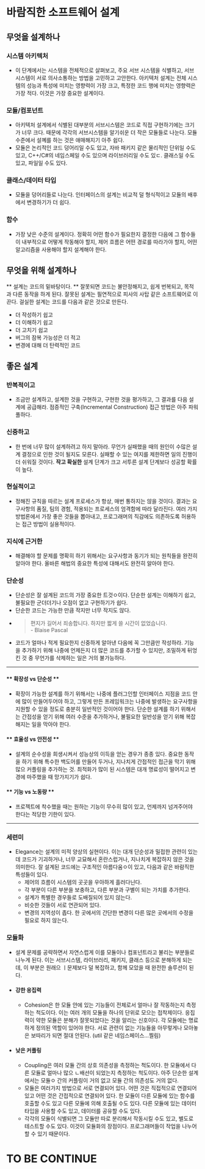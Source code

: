 # 바람직한 소프트웨어 설계

## 무엇을 설계하나
### 시스템 아키텍처
* 이 단계에서는 시스템을 전체적으로 살펴보고, 주요 서브 시스템을 식별하고, 서브 시스템이 서로 의사소통하는 방법을 고민하고 고안한다. 아키텍처 설계는 전체 시스템의 성능과 특성에 미치는 영향력이 가장 크고, 특정한 코드 행에 미치는 영향력은 가장 적다. 이것은 가장 중요한 설계이다. 

### 모듈/컴포넌트
* 아키텍처 설계에서 식별된 대부분의 서브시스템은 코드로 직접 구현하기에는 크기가 너무 크다. 때문에 각각의 서브시스템을 알기쉬운 더 작은 모듈들로 나눈다. 모듈 수준에서 설꼐를 하는 것은 애매해지기 아주 쉽다. 
* 모듈은 논리적인 코드 덩어리일 수도 있고, 자바 패키지 같은 물리적인 단위일 수도 있고, C++/C#의 네임스페일 수도 있으며 라이브러리일 수도 있ㄷ. 클래스일 수도 있고, 파일일 수도 있다.

### 클래스/데이터 타입
* 모듈을 덩어리들로 나눈다. 인터페이스의 설계는 비교적 덜 형식적이고 모듈의 배후에서 변경하기가 더 쉽다. 

### 함수
* 가장 낮은 수준의 설계이다. 정확히 어떤 함수가 필요한지 결정한 다음에 그 함수들이 내부적으로 어떻게 작동해야 할지, 제어 흐름은 어떤 경로를 따라가야 할지, 어떤 알고리즘을 사용해야 할지 설계해야 한다. 

## 무엇을 위해 설계하나
** 설계는 코드의 밑바탕이다. ** 잘못되면 코드는 불안정해지고, 쉽게 번복되고, 목적과 다른 동작을 하게 된다. 잘못된 설계는 필연적으로 피사의 사탑 같은 소프트웨어로 이끈다. 
걸실한 설계는 코드를 다음과 같은 것으로 만든다.

* 더 작성하기 쉽고
* 더 이해하기 쉽고
* 더 고치기 쉽고
* 버그의 잠복 가능성은 더 적고
* 변경에 대해 더 탄력적인 코드

## 좋은 설계

### 반복적이고
* 조금만 설계하고, 설계한 것을 구현하고, 구현한 것을 평가하고, 그 결과를 다음 설계에 공급해라. 점증적인 구축(Incremental Construction) 접근 방법은 아주 파워풀하다.



### 신중하고
* 한 번에 너무 많이 설계하려고 하지 말아라. 무언가 실패했을 때의 원인이 수많은 설계 결정으로 인한 것이 될지도 모른다. 실패할 수 있는 여지를 제한하면 일의 진행이 더 쉬워질 것이다. **작고 확실한** 설계 단계가 크고 서투른 설계 단계보다 성공할 확률이 높다.

### 현실적이고
* 정해진 규칙을 따르는 설계 프로세스가 항상, 매번 통하지는 않을 것이다. 결과는 요구사항의 품질, 팀의 경험, 적용되는 프로세스의 엄격함에 따라 달라진다. 여러 가지 방법론에서 가장 좋은 것들을 뽑아내고, 프로그래머의 직감에도 의존하도록 허용하는 접근 방법이 실용적이다. 

### 지식에 근거한
* 해결해야 할 문제를 명확히 하기 위해서는 요구사항과 동기가 되는 원칙들을 완전히 알아야 한다. 올바른 해법의 중요한 특성에 대해서도 완전히 알아야 한다. 

### 단순성
* 단순성은 잘 설계된 코드의 가장 중요한 트것ㅇ이다. 단순한 설계는 이해하기 쉽고, 불필요한 군더더기나 오점이 없고 구현하기가 쉽다.
* 단순한 코드는 가능한 만큼 작지만 너무 작지도 않다. 
* > 편지가 길어서 죄송합니다. 하지만 짧게 쓸 시간이 없었습니다. <br/>- Blaise Pascal
* 코드가 얼마나 적게 필요한지 신중하게 알아낸 다음에 꼭 그만큼만 작성하라. 기능을 추가하기 위해 나중에 언제든지 더 많은 코드를 추가할 수 있지만, 조밀하게 뒤엉킨 것 중 무언가를 삭제하는 일은 거의 불가능하다.

---
#### ** 확장성 vs 단순성 **
* 확장이 가능한 설계를 하기 위해서는 나중에 플러그인할 인터페이스 지점을 코드 안에 많이 만들어두어야 하고, 그렇게 만든 프레임워크는 나중에 발생하는 요구사항을 지원할 수 있을 정도로 충분히 일반적인 것이어야 한다. 단순한 설계를 하기 위해서는 간접성을 얻기 위해 여러 수준을 추가하거나, 불필요한 일반성을 얻기 위해 복잡해지는 일을 막아야 한다.

#### ** 효율성 vs 안전성 **
* 설계의 순수성을 희생시켜서 성능상의 이득을 얻는 경우가 종종 있다. 중요한 동작을 하기 위해 특수한 백도어를 만들어 두거나, 지나치게 간접적인 접근을 막기 위해 많으 커플링을 추가하는 것. 최적화가 많이 된 시스템은 대개 명료성이 떨어지고 변경에 마주했을 때 망가지기가 쉽다.

#### ** 기능 vs 노동량 **
* 프로젝트에 착수했을 때는 원하는 기능이 무수히 많이 있고, 언제까지 넘겨주어야 한다는 적당한 기한이 있다. 

---


### 세련미
* Elegance는 설계의 미적 양상의 실현이다. 이는 대개 단순성과 밀접한 관련이 있는데 코드가 기괴하거나, 너무 교묘해서 혼란스럽거나, 지나치게 복잡하지 않은 것을 의미한다. 잘 설계된 코드에는 구조적인 아름다움ㅇ이 있고, 다음과 같은 바람직한 특성들이 있다.
	* 제어의 흐름이 시스템의 곳곳을 우아하게 흘러다닌다.
	* 각 부분이 다른 부분을 보충하고, 다른 부분과 구별이 되는 가치를 추가한다.
	* 설계가 특별한 경우들로 도배질되어 있지 않는다.
	* 비슷한 것들이 서로 연관되어 있다.
	* 변경의 지역성이 좁다. 한 곳에서의 간단한 변경이 다른 많은 곳에서의 수정을 필요로 하지 않는다.
	
### 모듈화
* 설계 문제를 공략하면서 자연스럽게 이를 모듈이나 컴포넌트라고 불리는 부분들로 나누게 된다. 이는 서브시스템, 라이브러리, 패키지, 클래스 등으로 분해하게 되는데, 이 부분은 원래으 ㅣ문제보다 덜 복잡하고, 함께 모았을 때 완전한 솔루션이 된다.
* #### 강한 응집력
	* Cohesion은 한 모듈 안에 있는 기능들이 전체로서 얼마나 잘 작동하는지 측정하는 척도이다. 이는 여러 개의 모듈을 하나의 단위로 모으는 접착제이다. 응집력이 약한 모듈은 분해가 잘못되었다는 것을 알리는 신호이다. 각 모듈에는 명료하게 정의된 역할이 있어야 한다. 서로 관련이 없는 기능들을 아무렇게나 모아놓은 보따리가 되면 절대 안된다. (util 같은 네임스페이스...찔림)
* #### 낮은 커플링
	*  Coupling은 여러 모듈 간의 상호 의존성을 측정하는 척도이다. 한 모듈에서 다른 모듈로 얼마나 많으 ㄴ배선이 되었는지 측정하는 척도이다. 아주 단순한 설계에서는 모듈ㅇ 간의 커플링이 거의 없고 모듈 간의 의존성도 거의 없다. 
	* 모듈은 여러가지 방법으로 서로 연결되어 있다. 어떤 것은 직접적으로 연결되어 있고 어떤 것은 간접적으로 연결되어 있다. 한 모듈이 다른 모듈에 있는 함수를 호출할 수도 있고 다른 모듈에 의해 호출될 수도 있다. 다른 모듈에 있는 데이터 타입을 사용할 수도 있고, 데이터를 공유할 수도 있다.
	* 각각의 모듈이 식별되면 그 모듈만 따로 분리해서 작동시킬 수도 있고, 별도로 테스트할 수도 있다. 이것이 모듈화의 장점이다. 프로그래머들이 작업을 나누어 할 수 있기 때문이다. 

# TO BE CONTINUE
	 









